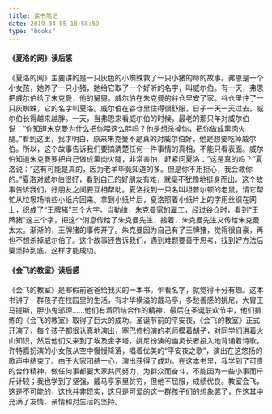```yaml
---
title: 读书笔记
date: 2019-04-05 18:58:59
type: "books"
---
```

#### 《夏洛的网》读后感
《夏洛的网》主要讲的是一只灰色的小蜘蛛救了一只小猪的命的故事。弗恩是一个小女孩，她养了一只小猪，她给它取了一个好听的名字，叫威尔伯。有一天，弗恩把威尔伯给了朱克曼，他的舅舅。威尔伯在朱克曼的谷仓里安了家。谷仓里住了一只灰蜘蛛，它的名字叫夏洛。威尔伯在谷仓里住得很舒服，日子一天一天过去，威尔伯长得越来越胖。一天，当弗恩来看威尔伯的时候，最老的那只羊对威尔伯说：“你知道朱克曼为什么把你喂这么胖吗？他是想杀掉你，把你做成熏肉火腿。”看到这里，我才明白，原来朱克曼不是真的对威尔伯好，他是想要吃掉威尔伯。所以，这个故事告诉我们要搞清楚任何一件事情的真相，不能只看表面。威尔伯知道朱克曼要把自己做成熏肉火腿，非常害怕，赶紧问夏洛：“这是真的吗？”夏洛说：“这有可能是真的，因为老羊毕竟知道的多。但是你不用担心，我会救你的。”夏洛对威尔伯很好，看到自己的好朋友有难，就毫不犹豫地挺身而出。这个故事告诉我们，好朋友之间要互相帮助。夏洛找到一只名叫坦普尔顿的老鼠，请它帮忙从垃圾场啃些小纸片回来。拿到小纸片后，夏洛照着小纸片上的字用丝织在网上，织成了“王牌猪”三个大字。当勒维，朱克曼家的雇工，经过谷仓时，看到“王牌猪”这三个字，把这个消息传给了朱克曼先生，接着，朱克曼先生又传给朱克曼太太。渐渐的，王牌猪的事传开了。朱克曼因为自己有了王牌猪，觉得很自豪，再也不想杀掉威尔伯了。这个故事还告诉我们，遇到难题要善于思考，找到好方法后要坚持到底，这样才能成功。
#### 《会飞的教室》读后感
《会飞的教室》是寒假前爸爸给我买的一本书。乍看名字，就觉得十分有趣。这本书讲了一群孩子在校园里的生活，有才华横溢的戴马亭，多愁善感的姚尼，大胃王马提斯，胆小鬼邬理……他们有着团结合作的精神，最后在圣诞联欢节中，他们排练的《会飞的教室》取得了巨大的成功。圣诞节前的平安夜，《会飞的教室》正式开演了，每个孩子都很认真地演出，塞巴修扮演的老师摸着胡子，对同学们讲着火山知识，然后他们又来到了埃及金字塔，姚尼扮演的幽灵长者投入地背诵着诗歌，许特嘉扮演的小女孩从空中慢慢降落，唱着优美的“平安夜之歌”，演出在这悠扬的歌声中结束了。由于大家团结一心，演出获得了成功。在这本书里，我学到了可贵的合作精神，做任何事都要大家共同努力，为群众而奋斗，不能因为一些小事而斤斤计较；我也学到了坚强，戴马亭家里贫穷，但他不屈服，成绩优良。教室会飞，这是不可能的，这也并非现实，这只是可爱的这一群孩子们的想象罢了，在这其中充满了友情、亲情和对生活的坚持。